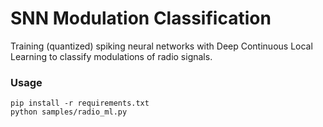 # SNN Modulation Classification

Training (quantized) spiking neural networks with Deep Continuous Local Learning to classify modulations of radio signals.

### Usage
```
pip install -r requirements.txt
python samples/radio_ml.py
```
